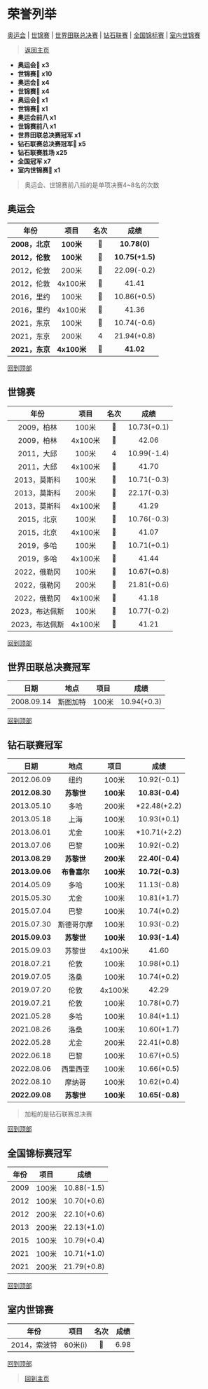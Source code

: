 # 荣誉列举

[奥运会](#奥运会) | [世锦赛](#世锦赛) | [世界田联总决赛](#世界田联总决赛冠军) | [钻石联赛](#钻石联赛冠军) | [全国锦标赛](#全国锦标赛冠军) | [室内世锦赛](#室内世锦赛)

> [返回主页](./Profile.md)

- **奥运会🥇 x3**
- **世锦赛🥇 x10**
- **奥运会🥈 x4**
- **世锦赛🥈 x4**
- **奥运会🥉 x1**
- **世锦赛🥉 x1**
- **奥运会前八 x1**
- **世锦赛前八 x1**
- **世界田联总决赛冠军 x1**
- **钻石联赛总决赛冠军💎 x5**
- **钻石联赛胜场 x25**
- **全国冠军 x7**
- **室内世锦赛🥇 x1**

>  奥运会、世锦赛前八指的是单项决赛4~8名的次数

## 奥运会

|      年份      |   项目    |         名次          |      成绩      |
| :------------: | :-------: | :-------------------: | :------------: |
| **2008，北京** |  **100米**  | **🥇** | **10.78(0)** |
| **2012，伦敦** |  **100米**  | **🥇** | **10.75(+1.5)** |
| 2012，伦敦 |  200米  |  🥈   | 22.09(-0.2) |
| 2012，伦敦 | 4x100米 |  🥈   | 41.41 |
| 2016，里约 |  100米  |  🥉   | 10.86(+0.5) |
| 2016，里约 | 4x100米 |  🥈   | 41.36 |
| 2021，东京 |  100米  |  🥈   | 10.74(-0.6) |
| 2021，东京 |  200米  |  4   | 21.94(+0.8) |
| **2021，东京** | **4x100米** | **🥇** | **41.02** |

[回到顶部](#荣誉列举)

## 世锦赛

|        年份        |    项目     |         名次          |      成绩       |
| :----------------: | :---------: | :-------------------: | :-------------: |
|   2009，柏林   |  100米  |  🥇   | 10.73(+0.1) |
|   2009，柏林   | 4x100米 |  🥇   |    42.06    |
|   2011，大邱   |  100米  |  4   | 10.99(-1.4) |
|   2011，大邱   | 4x100米 |  🥈   |    41.70    |
|  2013，莫斯科  |  100米  |  🥇   | 10.71(-0.3) |
|  2013，莫斯科  |  200米  |  🥇   | 22.17(-0.3) |
|  2013，莫斯科  | 4x100米 |  🥇   |    41.29    |
|   2015，北京   |  100米  |  🥇   | 10.76(-0.3) |
|   2015，北京   | 4x100米 |  🥇   |    41.07    |
|   2019，多哈   |  100米  |  🥇   | 10.71(+0.1) |
|   2019，多哈   | 4x100米 |  🥇   |    41.44    |
|  2022，俄勒冈  |  100米  |  🥇   | 10.67(+0.8) |
|  2022，俄勒冈  |  200米  |  🥈   | 21.81(+0.6) |
|  2022，俄勒冈  | 4x100米 |  🥈   |    41.18    |
| 2023，布达佩斯 |  100米  |  🥉   | 10.77(-0.2) |
| 2023，布达佩斯 | 4x100米 |  🥈   |    41.21    |

[回到顶部](#荣誉列举)

## 世界田联总决赛冠军

|    日期    |   地点   | 项目  |    成绩     |
| :--------: | :------: | :---: | :---------: |
| 2008.09.14 | 斯图加特 | 100米 | 10.94(+0.3) |

[回到顶部](#荣誉列举)

## 钻石联赛冠军

|      日期      |     地点     |   项目    |      成绩       |
| :------------: | :----------: | :-------: | :-------------: |
|   2012.06.09   |     纽约     |   100米   |   10.92(-0.1)   |
| **2012.08.30** |  **苏黎世**  | **100米** | **10.83(-0.4)** |
|   2013.05.10   |     多哈     |   200米   |  *22.48(+2.2)   |
|   2013.05.18   |     上海     |   100米   |   10.93(+0.1)   |
|   2013.06.01   |     尤金     |   100米   |  *10.71(+2.2)   |
|   2013.07.06   |     巴黎     |   100米   |   10.92(-0.2)   |
| **2013.08.29** |  **苏黎世**  | **200米** | **22.40(-0.4)** |
| **2013.09.06** | **布鲁塞尔** | **100米** | **10.72(-0.3)** |
|   2014.05.09   |     多哈     |   100米   |   11.13(-0.8)   |
|   2015.05.30   |     尤金     |   100米   |   10.81(+1.7)   |
|   2015.07.04   |     巴黎     |   100米   |   10.74(+0.2)   |
|   2015.07.30   |  斯德哥尔摩  |   100米   |   10.93(-0.2)   |
| **2015.09.03** |  **苏黎世**  | **100米** | **10.93(-1.4)** |
|   2015.09.03   |    苏黎世    |  4x100米  |      41.60      |
|   2018.07.21   |     伦敦     |   100米   |   10.98(+0.1)   |
|   2019.07.05   |     洛桑     |   100米   |   10.74(+0.2)   |
|   2019.07.20   |     伦敦     |  4x100米  |      42.29      |
|   2019.07.21   |     伦敦     |   100米   |   10.78(+0.7)   |
|   2021.05.28   |     多哈     |   100米   |   10.84(+1.1)   |
|   2021.08.26   |     洛桑     |   100米   |   10.60(+1.7)   |
|   2022.05.28   |     尤金     |   200米   |   22.41(+0.8)   |
|   2022.06.18   |     巴黎     |   100米   |   10.67(+0.5)   |
|   2022.08.06   |   西里西亚   |   100米   |   10.66(+0.5)   |
|   2022.08.10   |    摩纳哥    |   100米   |   10.62(+0.4)   |
| **2022.09.08** |  **苏黎世**  | **100米** | **10.65(-0.8)** |

> 加粗的是钻石联赛总决赛

[回到顶部](#荣誉列举)

## 全国锦标赛冠军

| 年份 | 项目  |    成绩     |
| :--: | :---: | :---------: |
| 2009 | 100米 | 10.88(-1.5) |
| 2012 | 100米 | 10.70(+0.6) |
| 2012 | 200米 | 22.10(+0.6) |
| 2013 | 200米 | 22.13(+1.0) |
| 2015 | 100米 | 10.79(+0.4) |
| 2021 | 100米 | 10.71(+1.0) |
| 2021 | 200米 | 21.79(+0.8) |

[回到顶部](#荣誉列举)

## 室内世锦赛

|      年份      |  项目   |       名次        |  成绩   |
| :------------: | :-----: | :---------------: | :-----: |
| 2014，索波特 | 60米(i) |  🥇   | 6.98 |

[回到顶部](#荣誉列举)

> [回到主页](./Profile.md)

